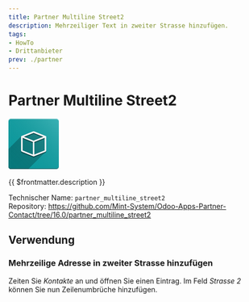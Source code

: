 ```yaml
---
title: Partner Multiline Street2
description: Mehrzeiliger Text in zweiter Strasse hinzufügen. 
tags:
- HowTo
- Drittanbieter
prev: ./partner
---
```

# Partner Multiline Street2
![icon_oms_box](attachments/icon_oms_box.png)

{{ $frontmatter.description }}

Technischer Name: `partner_multiline_street2`\
Repository: <https://github.com/Mint-System/Odoo-Apps-Partner-Contact/tree/16.0/partner_multiline_street2>

## Verwendung

### Mehrzeilige Adresse in zweiter Strasse hinzufügen

Zeiten Sie *Kontakte* an und öffnen Sie einen Eintrag. Im Feld *Strasse 2* können Sie nun Zeilenumbrüche hinzufügen.
